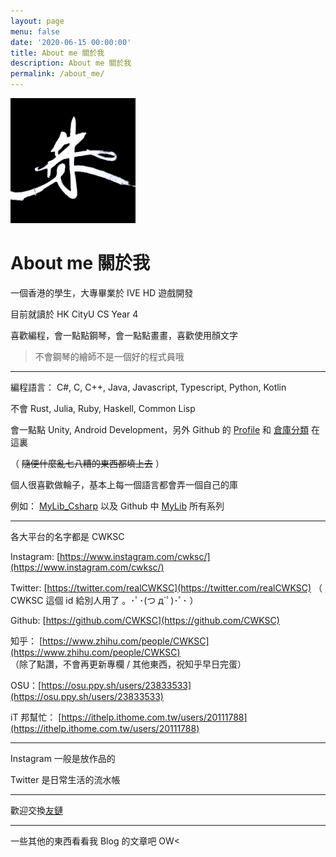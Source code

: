 ```yaml
---
layout: page
menu: false
date: '2020-06-15 00:00:00'
title: About me 關於我
description: About me 關於我
permalink: /about_me/
---
```


<img class="img-rounded" src="/assets/image/author_photo/CWKSC_photo.jpg" alt="CWKSC" width="200">

# About me 關於我

一個香港的學生，大專畢業於 IVE HD 遊戲開發

目前就讀於 HK CityU CS Year 4

喜歡編程，會一點點鋼琴，會一點點畫畫，喜歡使用顏文字

> 不會鋼琴的繪師不是一個好的程式員哦

___

編程語言： C#, C, C++, Java, Javascript, Typescript, Python, Kotlin

不會 Rust, Julia, Ruby, Haskell, Common Lisp

會一點點 Unity, Android Development，另外 Github 的 [Profile](https://github.com/CWKSC) 和 [倉庫分類](https://github.com/CWKSC/MyGithubRepositories) 在這裏

（ ~~隨便什麼亂七八糟的東西都填上去~~ ）

個人很喜歡做輪子，基本上每一個語言都會弄一個自己的庫

例如： [MyLib_Csharp](https://github.com/CWKSC/MyLib_Csharp) 以及 Github 中 [MyLib](https://github.com/CWKSC/MyGithubRepositories)  所有系列

___

各大平台的名字都是 CWKSC

Instagram: [https://www.instagram.com/cwksc/](https://www.instagram.com/cwksc/)

Twitter: [https://twitter.com/realCWKSC](https://twitter.com/realCWKSC)  （ CWKSC 這個 id 給別人用了 。･ﾟ･(つ д`ﾟ)･ﾟ･  ）

Github: [https://github.com/CWKSC](https://github.com/CWKSC)

知乎： [https://www.zhihu.com/people/CWKSC](https://www.zhihu.com/people/CWKSC) <br>（除了點讚，不會再更新專欄 / 其他東西，祝知乎早日完蛋）

OSU：[https://osu.ppy.sh/users/23833533](https://osu.ppy.sh/users/23833533) <br />

iT 邦幫忙： [https://ithelp.ithome.com.tw/users/20111788](https://ithelp.ithome.com.tw/users/20111788)

___

Instagram 一般是放作品的

Twitter 是日常生活的流水帳

___

歡迎交換[友鏈](https://cwksc.github.io/link_exchange/) 

___

一些其他的東西看看我 Blog 的文章吧 OW<
